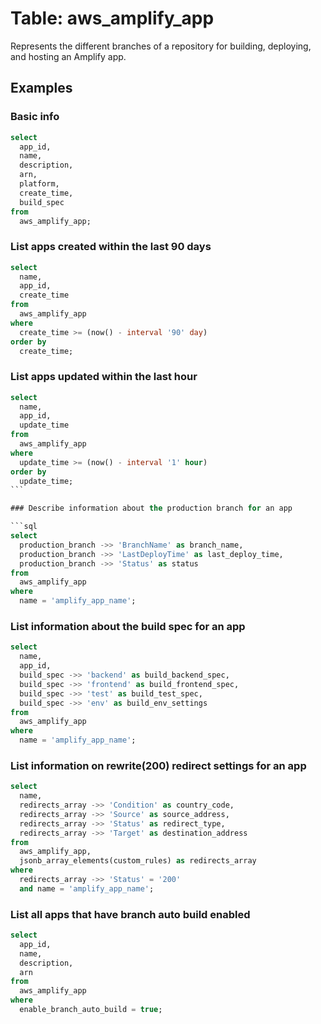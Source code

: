 # Table: aws_amplify_app

Represents the different branches of a repository for building, deploying, and hosting an Amplify app.

## Examples

### Basic info

```sql
select
  app_id,
  name,
  description,
  arn,
  platform,
  create_time,
  build_spec
from
  aws_amplify_app;
```

### List apps created within the last 90 days

```sql
select
  name,
  app_id,
  create_time
from
  aws_amplify_app
where
  create_time >= (now() - interval '90' day)
order by
  create_time;
```

### List apps updated within the last hour

````sql
select
  name,
  app_id,
  update_time
from
  aws_amplify_app
where
  update_time >= (now() - interval '1' hour)
order by
  update_time;
```

### Describe information about the production branch for an app

```sql
select
  production_branch ->> 'BranchName' as branch_name,
  production_branch ->> 'LastDeployTime' as last_deploy_time,
  production_branch ->> 'Status' as status
from
  aws_amplify_app
where
  name = 'amplify_app_name';
````

### List information about the build spec for an app

```sql
select
  name,
  app_id,
  build_spec ->> 'backend' as build_backend_spec,
  build_spec ->> 'frontend' as build_frontend_spec,
  build_spec ->> 'test' as build_test_spec,
  build_spec ->> 'env' as build_env_settings
from
  aws_amplify_app
where
  name = 'amplify_app_name';
```

### List information on rewrite(200) redirect settings for an app

```sql
select
  name,
  redirects_array ->> 'Condition' as country_code,
  redirects_array ->> 'Source' as source_address,
  redirects_array ->> 'Status' as redirect_type,
  redirects_array ->> 'Target' as destination_address
from
  aws_amplify_app,
  jsonb_array_elements(custom_rules) as redirects_array
where
  redirects_array ->> 'Status' = '200'
  and name = 'amplify_app_name';
```

### List all apps that have branch auto build enabled

```sql
select
  app_id,
  name,
  description,
  arn
from
  aws_amplify_app
where
  enable_branch_auto_build = true;
```
